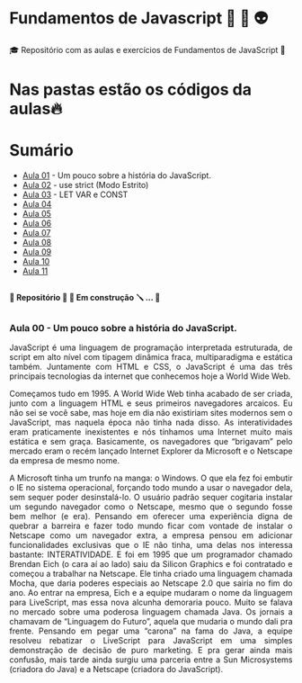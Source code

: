 <h1>Fundamentos de Javascript 🤺 🤖 👽</h1>
<p>🎓 Repositório com as aulas e exercícios de Fundamentos de JavaScript 🎯</p>

##

<h1>Nas pastas estão os códigos da aulas🔥</h1>

##

<h1>Sumário</h1>
<ul>
<li><a href='https://github.com/samuel-franco/Fundamentos-Javascript-/tree/master#Aula-00'>Aula 01</a> - Um pouco sobre a história do JavaScript.</li>
<li><a href='https://github.com/samuel-franco/Fundamentos-Javascript-/tree/master#Aula-01'>Aula 02</a> - use strict (Modo Estrito)</li>
<li><a href='https://github.com/samuel-franco/Fundamentos-Javascript-/tree/master#Aula-02'>Aula 03</a> - LET VAR e CONST</li>
<li><a href='https://github.com/samuel-franco/Fundamentos-Javascript-/tree/master#xxxxxx'>Aula 04</a></li>
<li><a href='https://github.com/samuel-franco/Fundamentos-Javascript-/tree/master#xxxxxx'>Aula 05</a></li>
<li><a href='https://github.com/samuel-franco/Fundamentos-Javascript-/tree/master#xxxxxx'>Aula 06</a></li>
<li><a href='https://github.com/samuel-franco/Fundamentos-Javascript-/tree/master#xxxxxx'>Aula 07</a></li>
<li><a href='https://github.com/samuel-franco/Fundamentos-Javascript-/tree/master#xxxxxx'>Aula 08</a></li>
<li><a href='https://github.com/samuel-franco/Fundamentos-Javascript-/tree/master#xxxxxx'>Aula 09</a></li>
<li><a href='https://github.com/samuel-franco/Fundamentos-Javascript-/tree/master#xxxxxx'>Aula 10</a></li>
<li><a href='https://github.com/samuel-franco/Fundamentos-Javascript-/tree/master#xxxxxx'>Aula 11</a></li>
</ul>

##

<h4>🚧  Repositório 🔨 🔧 Em construção 🪛 ...  🚧</h4>

##

<h3>Aula 00 - Um pouco sobre a história do JavaScript.</h3>

<p align="justify">
  JavaScript é uma linguagem de programação interpretada estruturada, de  script em alto nível com tipagem dinâmica fraca, multiparadigma e  estática também. Juntamente com HTML e CSS, o JavaScript é uma das três  principais tecnologias da internet que conhecemos hoje a World Wide Web.</p>
  
<p align="justify">
  Começamos tudo em 1995. A World Wide Web tinha acabado de ser criada,  junto com a linguagem HTML e seus primeiros navegadores arcaicos. Eu não sei se você sabe, mas hoje em dia não existiriam sites modernos sem o  JavaScript, mas naquela época não tinha nada disso. As interatividades  eram praticamente inexistentes e nós tínhamos uma Internet muito mais  estática e sem graça. Basicamente, os navegadores que “brigavam” pelo  mercado eram o recém lançado Internet Explorer da Microsoft e o Netscape da empresa de mesmo nome.
</p>

<p align="justify">
  A Microsoft tinha um trunfo na manga: o Windows. O que ela fez foi  embutir o IE no sistema operacional, forçando todo mundo a usar o  navegador dela, sem sequer poder desinstalá-lo. O usuário padrão sequer  cogitaria instalar um segundo navegador como o Netscape, mesmo que o  segundo fosse bem melhor (e era). Pensando em oferecer uma experiência  digna de quebrar a barreira e fazer todo mundo ficar com vontade de  instalar o Netscape como um navegador extra, a empresa pensou em  adicionar funcionalidades exclusivas que o IE não tinha, uma delas nos  interessa bastante: INTERATIVIDADE. E foi em 1995 que um programador  chamado Brendan Eich (o cara aí ao lado) saiu da Silicon Graphics e foi  contratado e começou a trabalhar na Netscape. Ele tinha criado uma  linguagem chamada Mocha, que daria poderes especiais ao Netscape 2.0 que sairia no fim do ano. Ao entrar na empresa, Eich e a equipe mudaram o  nome da linguagem para LiveScript, mas essa nova alcunha demoraria  pouco. Muito se falava no mercado sobre uma poderosa linguagem chamada  Java. Os jornais a chamavam de “Linguagem do Futuro”, aquela que mudaria o mundo dali pra frente. Pensando em pegar uma “carona” na fama do  Java, a equipe resolveu rebatizar o LiveScript para JavaScript em uma  simples demonstração de decisão de puro marketing. E pra gerar ainda  mais confusão, mais tarde ainda surgiu uma parceria entre a Sun  Microsystems (criadora do Java) e a Netscape (criadora do JavaScript).
</p>
